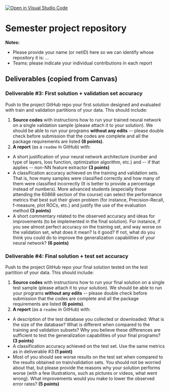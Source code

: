 [![Open in Visual Studio Code](https://classroom.github.com/assets/open-in-vscode-f059dc9a6f8d3a56e377f745f24479a46679e63a5d9fe6f495e02850cd0d8118.svg)](https://classroom.github.com/online_ide?assignment_repo_id=7429618&assignment_repo_type=AssignmentRepo)
# Semester project repository

**Notes:**
- Please provide your name (or netID) here so we can identify whose repository it is: ...
- Teams: please indicate your individual contributions in each report

## Deliverables (copied from Canvas)

### Deliverable #3: First solution + validation set accuracy

Push to the project GitHub repo your first solution designed and evaluated with train and validation partitions of your data. This should include:

1. **Source codes** with instructions how to run your trained neural network on a single validation sample (please attach it to your solution). We should be able to run your programs **without any edits** -- please double check before submission that the codes are complete and all the package requirements are listed **(8 points)**.
2. **A report** (as a `readme` in GitHub) with:
- A short justification of your neural network architecture (number and type of layers, loss function, optimization algorithm, etc.) and -- if that applies -- non-NN feature extractor **(3 points)**
- A classification accuracy achieved on the training and validation sets. That is, how many samples were classified correctly and how many of them were classified incorrectly (It is better to provide a percentage instead of numbers). More advanced students (especially those attending the 60868 section of the course) can select the performance metrics that best suit their given problem (for instance, Precision-Recall, f-measure, plot ROCs, etc.) and justify the use of the evaluation method **(3 points)**
- A short commentary related to the observed accuracy and ideas for improvements (to be implemented in the final solution). For instance, if you see almost perfect accuracy on the training set, and way worse on the validation set, what does it mean? Is it good? If not, what do you think you could do to improve the generalization capabilities of your neural network? **(6 points)**


### Deliverable #4: Final solution + test set accuracy

Push to the project GitHub repo your final solution tested on the test partition of your data. This should include:

1. **Source codes** with instructions how to run your final solution on a single test sample (please attach it to your solution). We should be able to run your programs **without any edits** -- please double check before submission that the codes are complete and all the package requirements are listed **(6 points)**.
2. **A report** (as a `readme` in GitHub) with:
- A description of the test database you collected or downloaded: What is the size of the database? What is different when compared to the training and validation subsets? Why you believe these differences are sufficient to test the generalization capabilities of your final programs? **(3 points)**
- A classification accuracy achieved on the test set. Use the same metrics as in deliverable #3 **(1 point)**
- Most of you should see worse results on the test set when compared to the results obtained on train/validation sets. You should not be worried about that, but please provide the reasons why your solution performs worse (with a few illustrations, such as pictures or videos, what went wrong). What improvements would you make to lower the observed error rates? **(5 points)**

